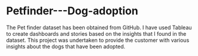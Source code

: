 # Petfinder---Dog-adoption
The Pet finder dataset has been obtained from GitHub. 
I have used Tableau to create dashboards and stories based on the insights that I found in the dataset. 
This project was undertaken to provide the customer with various insights about the dogs that have been adopted.
